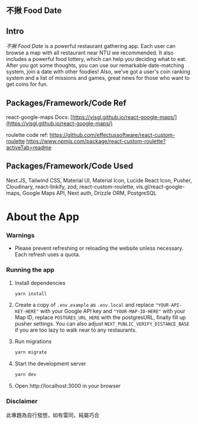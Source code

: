 ## 不揪 Food Date

## Intro

_不揪 Food Date_ is a powerful restaurant gathering app. Each user can browse a map with all restaurant near NTU we recommended. It also includes a powerful food lottery, which can help you deciding what to eat. After you got some thoughts, you can use our remarkable date-matching system, join a date with other foodies! Also, we've got a user's coin ranking system and a list of missions and games, great news for those who want to get coins for fun.

## Packages/Framework/Code Ref

react-google-maps Docs: [https://visgl.github.io/react-google-maps/](https://visgl.github.io/react-google-maps/)

roulette code ref:
<https://github.com/effectussoftware/react-custom-roulette>
<https://www.npmjs.com/package/react-custom-roulette?activeTab=readme>

## Packages/Framework/Code Used

Next.JS, Tailwind CSS, Material UI, Material Icon, Lucide React Icon, Pusher, Cloudinary, react-linkify, zod, react-custom-roulette, vis.gl/react-google-maps, Google Maps API, Next auth, Drizzle ORM, PostgreSQL


# About the App

### Warnings

- Please prevent refreshing or reloading the website unless necessary. Each refresh uses a quota.

### Running the app

1. Install dependencies

   ```bash
   yarn install
   ```

2. Create a copy of `.env.example` as `.env.local` and replace `"YOUR-API-KEY-HERE"` with your Google API key and `"YOUR-MAP-ID-HERE"` with your Map ID, replace  `POSTGRES_URL_HERE` with the postgresURL, finally fill up pusher settings. You can also adjust `NEXT_PUBLIC_VERIFY_DISTANCE_BASE` if you are too lazy to walk near to any restaurants.


3. Run migrations

   ```bash
   yarn migrate
   ```

4. Start the development server

   ```bash
   yarn dev
   ```

5. Open http://localhost:3000 in your browser


### Disclaimer
此專題為自行發想，如有雷同，純屬巧合
